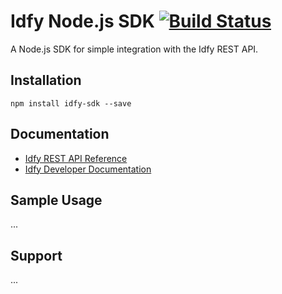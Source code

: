 # Idfy Node.js SDK [![Build Status](https://travis-ci.org/idfy-io/idfy-sdk-node.svg?branch=master)](https://travis-ci.org/idfy-io/idfy-sdk-node)
A Node.js SDK for simple integration with the Idfy REST API.

## Installation
	npm install idfy-sdk --save 

## Documentation
- [Idfy REST API Reference](https://developer.idfy.io/api)
- [Idfy Developer Documentation](https://docs.idfy.io)


## Sample Usage
...

## Support
...
